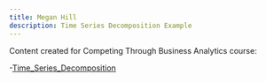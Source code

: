 ```yaml
---
title: Megan Hill
description: Time Series Decomposition Example 
---
```


Content created for Competing Through Business Analytics course: 


-[Time_Series_Decomposition](/timeseries/index.md)
